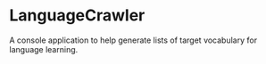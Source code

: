 # LanguageCrawler

A console application to help generate lists of target vocabulary for language learning.
